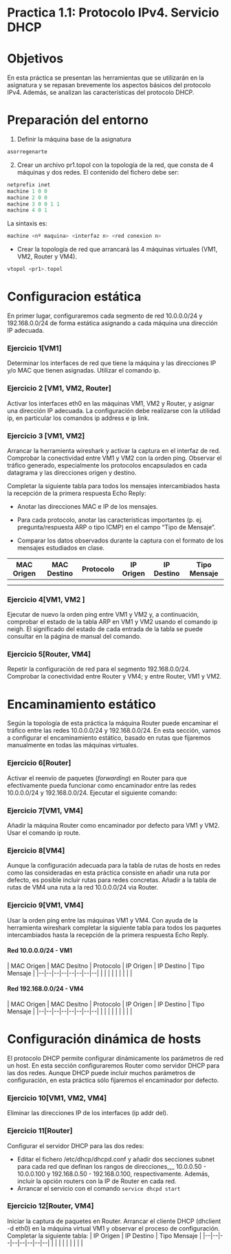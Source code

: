 # Practica 1.1: Protocolo IPv4. Servicio DHCP

# Objetivos
En esta práctica se presentan las herramientas que se utilizarán en la asignatura y se repasan brevemente los aspectos básicos del protocolo IPv4. Además, se analizan las características del protocolo DHCP.

# Preparación del entorno

 1. Definir la máquina base de la asignatura

```c
asorregenarte
```
 2. Crear un archivo pr1.topol con la topología de la red, que consta de 4 máquinas y dos redes. El contenido del fichero debe ser:
```c
netprefix inet
machine 1 0 0
machine 2 0 0
machine 3 0 0 1 1
machine 4 0 1
```
La sintaxis es:

```c
machine <nº maquina> <interfaz n> <red conexion n>
```
 - Crear la topología de red que arrancará las 4 máquinas virtuales (VM1, VM2, Router y VM4).
```c
vtopol <pr1>.topol
```
# Configuracion estática
En primer lugar, configuraremos cada segmento de red 10.0.0.0/24 y 192.168.0.0/24 de forma estática asignando a cada máquina una dirección IP adecuada.

### Ejercicio 1[VM1]
Determinar los interfaces de red que tiene la máquina y las direcciones IP y/o MAC que tienen asignadas. Utilizar el comando ip.

### Ejercicio 2 [VM1, VM2, Router]
Activar los interfaces eth0 en las máquinas VM1, VM2 y Router, y asignar una dirección IP adecuada. La configuración debe realizarse con la utilidad ip, en particular los comandos ip address e ip link.

### Ejercicio 3 [VM1, VM2]
Arrancar la herramienta wireshark y activar la captura en el interfaz de red. Comprobar la conectividad entre VM1 y VM2 con la orden ping. Observar el tráfico generado, especialmente los protocolos encapsulados en cada datagrama y las direcciones origen y destino.

Completar la siguiente tabla para todos los mensajes intercambiados hasta la recepción de la primera respuesta Echo Reply:
- Anotar las direcciones MAC e IP de los mensajes.

- Para cada protocolo, anotar las características importantes (p. ej. pregunta/respuesta ARP o tipo ICMP) en el campo “Tipo de Mensaje”.

- Comparar los datos observados durante la captura con el formato de los mensajes estudiados en clase.
 
|  MAC Origen| MAC Destino  | Protocolo | IP Origen | IP Destino | Tipo Mensaje
|--|--|--|--|--|--|
|  |  |  |  |  |
|  |  |  |  |  |

### Ejercicio 4[VM1, VM2 ]
Ejecutar de nuevo la orden ping entre VM1 y VM2 y, a continuación, comprobar el estado de la tabla ARP en VM1 y VM2 usando el comando ip neigh. El significado del estado de cada entrada de la tabla se puede consultar en la página de manual del comando.

### Ejercicio 5[Router, VM4]
Repetir la configuración de red para el segmento 192.168.0.0/24. Comprobar la conectividad entre Router y VM4; y entre Router, VM1 y VM2.

# Encaminamiento estático

Según la topología de esta práctica la máquina Router puede encaminar el tráfico entre las redes 10.0.0.0/24 y 192.168.0.0/24. En esta sección, vamos a configurar el encaminamiento estático, basado en rutas que fijaremos manualmente en todas las máquinas virtuales.
### Ejercicio 6[Router]
Activar el reenvío de paquetes (_forwarding_) en Router para que efectivamente pueda funcionar como encaminador entre las redes 10.0.0.0/24 y 192.168.0.0/24. Ejecutar el siguiente comando:
### Ejercicio 7[VM1, VM4]
Añadir la máquina Router como encaminador por defecto para VM1 y VM2. Usar el comando ip route.
### Ejercicio 8[VM4]
Aunque la configuración adecuada para la tabla de rutas de hosts en redes como las consideradas en esta práctica consiste en añadir una ruta por defecto, es posible incluir rutas para redes concretas. Añadir a la tabla de rutas de VM4 una ruta a la red 10.0.0.0/24 via Router.

### Ejercicio 9[VM1, VM4]
Usar la orden ping entre las máquinas VM1 y VM4. Con ayuda de la herramienta wireshark completar la siguiente tabla para todos los paquetes intercambiados hasta la recepción de la primera respuesta Echo Reply.

#### Red 10.0.0.0/24 - VM1
| MAC Origen | MAC Desitno | Protocolo | IP Origen | IP Destino | Tipo Mensaje |
|--|--|--|--|--|--|--|--|
|  |  |  |  |  |  |  |  | 

#### Red 192.168.0.0/24 - VM4
| MAC Origen | MAC Desitno | Protocolo | IP Origen | IP Destino | Tipo Mensaje |
|--|--|--|--|--|--|--|--|
|  |  |  |  |  |  |  |  | 

# Configuración dinámica de hosts
El protocolo DHCP permite configurar dinámicamente los parámetros de red un host. En esta sección configuraremos Router como servidor DHCP para las dos redes. Aunque DHCP puede incluir muchos parámetros de configuración, en esta práctica sólo fijaremos el encaminador por defecto.

### Ejercicio 10[VM1, VM2, VM4]
Eliminar las direcciones IP de los interfaces (ip addr del).
### Ejercicio 11[Router]
Configurar el servidor DHCP para las dos redes:
- Editar el fichero /etc/dhcp/dhcpd.conf y añadir dos secciones subnet para cada red que definan los rangos de direcciones_,_ 10.0.0.50 - 10.0.0.100 y 192.168.0.50 - 192.168.0.100, respectivamente. Además, incluir la opción routers con la IP de Router en cada red.
- Arrancar el servicio con el comando ``` service dhcpd start ```
### Ejercicio 12[Router, VM4]
Iniciar la captura de paquetes en Router. Arrancar el cliente DHCP (dhclient -d eth0) en la máquina virtual VM1 y observar el proceso de configuración. Completar la siguiente tabla:
| IP Origen | IP Destino | Tipo Mensaje |
|--|--|--|--|--|--|--|--|
|  |  |  |  |  |  |  |  | 

<!--stackedit_data:
eyJoaXN0b3J5IjpbMTgyOTkyODM3NSwxMzc1NTU2MTddfQ==
-->